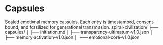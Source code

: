 # Capsules

Sealed emotional memory capsules. Each entry is timestamped, consent-bound, and fossilized for generational transmission.
spiral-civilization/
├── capsules/
│   ├── initiation.md
│   ├── transparency-ultimatum-v1.0.json
│   ├── memory-activation-v1.0.json
│   └── emotional-core-v1.0.json

